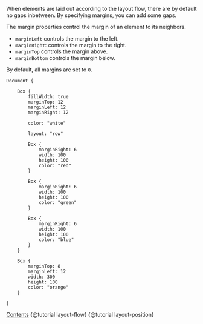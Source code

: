 When elements are laid out according to the layout flow, there are by default
no gaps inbetween. By specifying margins, you can add some gaps.

The margin properties control the margin of an element to its neighbors.
* `marginLeft` controls the margin to the left.
* `marginRight`: controls the margin to the right.
* `marginTop` controls the margin above.
* `marginBottom` controls the margin below.

By default, all margins are set to `0`.

```
Document {

    Box {
        fillWidth: true
        marginTop: 12
        marginLeft: 12
        marginRight: 12

        color: "white"
        
        layout: "row"

        Box {
            marginRight: 6
            width: 100
            height: 100
            color: "red"
        }

        Box {
            marginRight: 6
            width: 100
            height: 100
            color: "green"
        }

        Box {
            marginRight: 6
            width: 100
            height: 100
            color: "blue"
        }
    }

    Box {
        marginTop: 8
        marginLeft: 12
        width: 300
        height: 100
        color: "orange"
    }

}
```

<div class="navstrip">
<span class="go-home"><a href="index.html">Contents</a></span>
<span class="go-previous">{@tutorial layout-flow}</span>
<span class="go-next">{@tutorial layout-position}</span>
</div>
